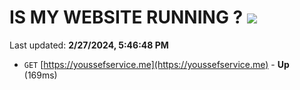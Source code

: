 # IS MY WEBSITE RUNNING ? [![](https://img.shields.io/static/v1?label=Sponsor&message=%E2%9D%A4&logo=GitHub&color=%23fe8e86)](https://github.com/sponsors/<username>)

Last updated: **2/27/2024, 5:46:48 PM**

- `GET` [https://youssefservice.me](https://youssefservice.me) - **Up** (169ms)
